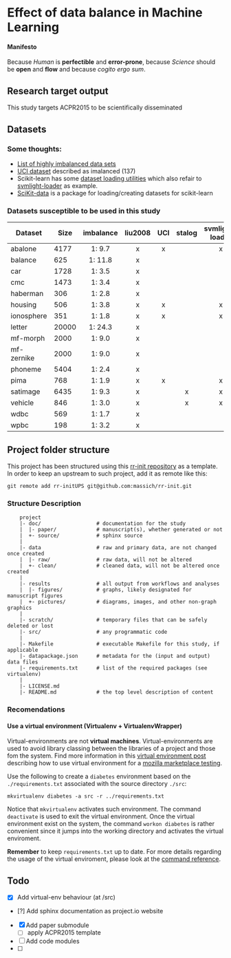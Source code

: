 Effect of data balance in Machine Learning
==========================================

#### Manifesto

Because *Human* is **perfectible** and **error-prone**, because *Science* should be **open** and **flow** and because *cogito ergo sum*.

## Research target output

This study targets ACPR2015 to be scientifically disseminated

## Datasets

### Some thoughts:

- [List of highly imbalanced data sets](http://www.cs.gsu.edu/~zding/research/benchmark-data.php)
- [UCI dataset](http://archive.ics.uci.edu/ml/datasets.html?format=&task=cla&att=&area=&numAtt=&numIns=&type=&sort=attup&view=list) described as imalanced (137)
- Scikit-learn has some [dataset loading utilities](http://scikit-learn.org/stable/datasets/) which also refair to [svmlight-loader](https://github.com/mblondel/svmlight-loader) as example.
- [SciKit-data](https://github.com/jaberg/skdata) is a package for loading/creating datasets for scikit-learn

### Datasets susceptible to be used in this study

| Dataset    | Size  | imbalance | liu2008 | UCI | stalog | svmlight-loader | skdata |
|------------|-------|:---------:|:-------:|:---:|:------:|:---------------:|:------:|
| abalone    | 4177  | 1: 9.7    | x       | x   |        | x               |        |
| balance    | 625   | 1: 11.8   | x       |     |        |                 |        |
| car        | 1728  | 1: 3.5    | x       |     |        |                 |        |
| cmc        | 1473  | 1: 3.4    | x       |     |        |                 |        |
| haberman   | 306   | 1: 2.8    | x       |     |        |                 |        |
| housing    | 506   | 1: 3.8    | x       | x   |        | x               |        |
| ionosphere | 351   | 1: 1.8    | x       | x   |        | x               |        |
| letter     | 20000 | 1: 24.3   | x       |     |        |                 |        |
| mf-morph   | 2000  | 1: 9.0    | x       |     |        |                 |        |
| mf-zernike | 2000  | 1: 9.0    | x       |     |        |                 |        |
| phoneme    | 5404  | 1: 2.4    | x       |     |        |                 |        |
| pima       | 768   | 1: 1.9    | x       | x   |        | x               |        |
| satimage   | 6435  | 1: 9.3    | x       |     | x      | x               |        |
| vehicle    | 846   | 1: 3.0    | x       |     | x      | x               |        |
| wdbc       | 569   | 1: 1.7    | x       |     |        |                 |        |
| wpbc       | 198   | 1: 3.2    | x       |     |        |                 |        |


Project folder structure
------------------------

This project has been structured using this [rr-init repository] as a template.
In order to keep an upstream to such project, add it as remote like this:

```
git remote add rr-initUPS git@github.com:massich/rr-init.git
```

### Structure Description
```
    project
    |- doc/                  # documentation for the study
    |  |- paper/             # manuscript(s), whether generated or not
    |  +- source/            # sphinx source
    |
    |- data                  # raw and primary data, are not changed once created
    |  |- raw/               # raw data, will not be altered
    |  +- clean/             # cleaned data, will not be altered once created
    |
    |- results               # all output from workflows and analyses
    |  |- figures/           # graphs, likely designated for manuscript figures
    |  +- pictures/          # diagrams, images, and other non-graph graphics
    |
    |- scratch/              # temporary files that can be safely deleted or lost
    |- src/                  # any programmatic code
    |
    |- Makefile              # executable Makefile for this study, if applicable
    |- datapackage.json      # metadata for the (input and output) data files
    |- requirements.txt      # list of the required packages (see virtualenv)
    |
    |- LICENSE.md
    |- README.md             # the top level description of content
```

### Recomendations

#### Use a virtual environment (Virtualenv + VirtualenvWrapper)

Virtual-environments are not **virtual machines**.
Virtual-environments are used to avoid library classing between the libraries of a project and those fom the system.
Find more information in this [virtual environment post] describing how to use virtual environment for a [mozilla marketplace testing].

Use the following to create a `diabetes` environment based on the `./requirements.txt` associated with the source directory `./src`:

```
mkvirtualenv diabetes -a src -r ../requirements.txt
```

Notice that `mkvirtualenv` activates such environment.
The command `deactivate` is used to exit the virtual environment.
Once the virtual environment exist on the system, the command `workon diabetes` is rather convenient since it jumps into the working directory and activates the virtual enviroment.

**Remember** to keep `requirements.txt` up to date.
For more details regarding the usage of the virtual enviroment, please look at the [command reference].

Todo
----

- [x] Add virtual-env behaviour (at /src)
- [?] Add sphinx documentation as project.io website
- [x] Add paper submodule
  - [ ] apply ACPR2015 template
- [ ] Add code modules
- [ ]


[rr-init repository]: https://github.com/massich/rr-init

[virtual environment post]: http://www.silverwareconsulting.com/index.cfm/2012/7/24/Getting-Started-with-virtualenv-and-virtualenvwrapper-in-Python
[mozilla marketplace testing]: https://github.com/mozilla/marketplace-tests
[command reference]:http://virtualenvwrapper.readthedocs.org/en/latest/command_ref.html
